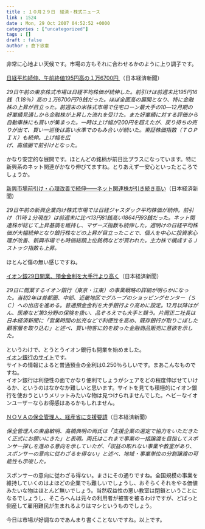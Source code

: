 ```yaml
---
title : １０月２９日　経済・株式ニュース
link : 1524
date : Mon, 29 Oct 2007 04:52:52 +0000
categories : ["uncategorized"]
tags : []
draft : false
author : 倉下忠憲
---
```


非常に心地よい天候です。市場の方もそれに合わせるかのように上り調子です。<BR><BR><A HREF="http://www.nikkei.co.jp/news/main/20071029NTE2INK0229102007.html" TARGET="_blank">日経平均続伸、午前終値195円高の１万6700円 </A>（日本経済新聞）<BR><BR><I>29日午前の東京株式市場は日経平均株価が続伸した。前引けは前週末比195円16銭（1.18％）高の１万6700円79銭だった。ほぼ全面高の展開となり、特に金融株の上昇が目立った。前週末の米株式市場で住宅ローン最大手の10―12月期の好業績見通しから金融株が上昇した流れを受けた。また好業績に対する評価から自動車株にも買いが集まった。一時は上げ幅が200円を超えたが、戻り待ちの売りが出て、買い一巡後は高い水準でのもみ合いが続いた。東証株価指数（ＴＯＰＩＸ）も続伸。上げ幅を広<BR>げ、高値圏で前引けとなった。 </I><BR><BR>かなり安定的な展開です。ほとんどの銘柄が前日比プラスになっています。特に新興系のネット関連がかなり伸びてますね。とりあえず一安心といったところでしょうか。<BR><BR><A HREF="http://www.nikkei.co.jp/news/market/20071029m1ds0isst129.html" TARGET="_blank">新興市場前引け・心理改善で続伸――ネット関連株が引き続き高い</A>（日本経済新聞）<BR><BR><I>29日午前の新興企業向け株式市場では日経ジャスダック平均株価が続伸。前引け（11時１分現在）は前週末に比べ13円81銭高い1864円93銭だった。ネット関連株が総じて上昇基調を維持し、マザーズ指数も続伸した。週明けの日経平均株価が大幅続伸となり銀行株などの上昇が目立ったことで、個人を中心に投資家心理が改善、新興市場でも時価総額上位銘柄などが買われた。主力株で構成するＪストック指数も上昇。</I><BR><BR>ほとんど傷の無い感じですね。<BR><BR><A HREF="http://www.nikkei.co.jp/news/keizai/20071029AT2C2800128102007.html" TARGET="_blank">イオン銀29日開業、預金金利を大手行より高く</A>（日本経済新聞）<BR><BR><I>29日に開業するイオン銀行（東京・江東）の事業戦略の詳細が明らかになった。当初2年は首都圏、中部、近畿地区でグループのショッピングセンター（ＳＣ）への出店を進める。普通預金金利を大手銀行より高めに設定。12月以降はがん、医療など第3分野の保険を扱い、品ぞろえでも大手と競う。片岡正二社長は日本経済新聞に「営業時間の拡充などで利便性を高め、既存銀行が取りこぼした顧客層を取り込む」と述べ、買い物客に的を絞った金融商品販売に意欲を示した。</I><BR><BR>というわけで、とうとうイオン銀行も開業を始めました。<BR><A HREF="http://www.aeonbank.co.jp/" TARGET="_blank">イオン銀行のサイト</A>です。<BR>サイトの情報によると普通預金の金利は0.250％らしいです。まあこんなものですね。<BR>イオン銀行は利便性の面でかなり便利でしょうがシェアをどの程度伸ばせていけるか、というのはなかなか難しいと思います。サイトを見ても積極的にイオン銀行を使おうというメリットみたいな物は見つけられませんでした。ヘビーなイオンユーザーならお得感はあるかもしれません。<BR><BR><A HREF="http://www.nikkei.co.jp/news/main/20071029AT3S2900B29102007.html" TARGET="_blank">ＮＯＶＡの保全管理人、経産省に支援要請</A>（日本経済新聞）<BR><BR><I>保全管理人の東畠敏明、高橋典明の両氏は「支援企業の選定で協力をいただきたく正式にお願いにきた」と表明。両氏はこれまで事業の一括譲渡を目指してスポンサー探しを進める意向を示していたが、「収益の取れない事業や教室があり、スポンサーの意向に従わざるを得ない」と述べ、地域・事業単位の分割譲渡の可能性も示唆した。</I><BR><BR>スポンサーの意向に従わざる得ない。まさにその通りですね。全国規模の事業を維持していくのはよほどの企業でも難しいでしょうし、おそらくそれをやる価値みたいな物はほとんど無いでしょう。当然収益性の悪い教室は閉鎖ということになるでしょうし、そこらへんは元々の利用者が被害を被るわけですが、どばっと倒産して雇用難民が生まれるよりはマシというものでしょう。<BR><BR>今日は市場が好調なのであんまり書くことないですね。以上です。<br><br>
